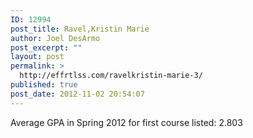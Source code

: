 ```yaml
---
ID: 12994
post_title: Ravel,Kristin Marie
author: Joel DesArmo
post_excerpt: ""
layout: post
permalink: >
  http://effrtlss.com/ravelkristin-marie-3/
published: true
post_date: 2012-11-02 20:54:07
---
```

<p>Average GPA in Spring 2012 for first course listed: 2.803</p>